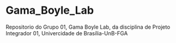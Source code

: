 # Gama_Boyle_Lab
Repositorio do Grupo 01, Gama Boyle Lab, da disciplina de Projeto Integrador 01, Univercidade de Brasília-UnB-FGA
